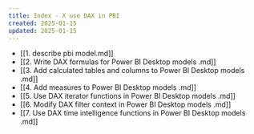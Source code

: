 ```yaml
---
title: Index - X use DAX in PBI
created: 2025-01-15
updated: 2025-01-15
---
```


- [[1. describe pbi model.md]]
- [[2. Write DAX formulas for Power BI Desktop models .md]]
- [[3. Add calculated tables and columns to Power BI Desktop models .md]]
- [[4. Add measures to Power BI Desktop models .md]]
- [[5. Use DAX iterator functions in Power BI Desktop models .md]]
- [[6. Modify DAX filter context in Power BI Desktop models .md]]
- [[7. Use DAX time intelligence functions in Power BI Desktop models .md]]
